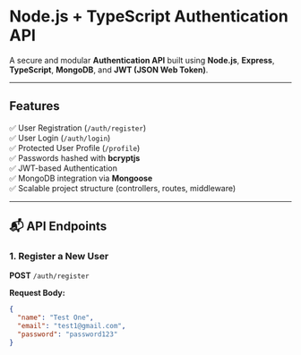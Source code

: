 #  Node.js + TypeScript Authentication API

A secure and modular **Authentication API** built using **Node.js**, **Express**, **TypeScript**, **MongoDB**, and **JWT (JSON Web Token)**.

---

##  Features

✅ User Registration (`/auth/register`)  
✅ User Login (`/auth/login`)  
✅ Protected User Profile (`/profile`)  
✅ Passwords hashed with **bcryptjs**  
✅ JWT-based Authentication  
✅ MongoDB integration via **Mongoose**  
✅ Scalable project structure (controllers, routes, middleware)

---

## 📬 API Endpoints

###  1. Register a New User

**POST** `/auth/register`

**Request Body:**
```json
{
  "name": "Test One",
  "email": "test1@gmail.com",
  "password": "password123"
}
